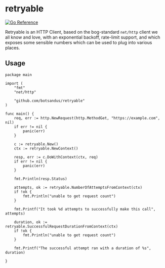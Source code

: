 # retryable

[![Go Reference](https://pkg.go.dev/badge/github.com/botsandus/retryable.svg)](https://pkg.go.dev/github.com/botsandus/retryable)

Retryable is an HTTP Client, based on the bog-standard `net/http` client we all know and love, with an exponential backoff, rate-limit support, and which exposes some sensible numbers which can be used to plug into various places.


## Usage

```golang
package main

import (
    "fmt"
    "net/http"

    "github.com/botsandus/retryable"
)

func main() {
    req, err := http.NewRequest(http.MethodGet, "https://example.com", nil)
    if err != nil {
        panic(err)
    }

    c := retryable.New()
    ctx := retryable.NewContext()

    resp, err := c.DoWithContext(ctx, req)
    if err != nil {
        panic(err)
    }

    fmt.Println(resp.Status)

    attempts, ok := retryable.NumberOfAttemptsFromContext(ctx)
    if !ok {
        fmt.Println("unable to get request count")
    }

    fmt.Printf("It took %d attempts to successfully make this call", attempts)

    duration, ok := retryable.SuccessfulRequestDurationFromContext(ctx)
    if !ok {
        fmt.Println("unable to get request count")
    }

    fmt.Printf("The successful attempt ran with a duration of %s", duration)

}
```
